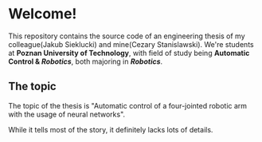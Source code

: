 # Welcome!
This repository contains the source code of an engineering thesis of my colleague(Jakub Sieklucki) and mine(Cezary Stanislawski).
We're students at **Poznan University of Technology**, with field of study being **Automatic Control & _Robotics_**, both majoring in **_Robotics_**.

## The topic
The topic of the thesis is "Automatic control of a four-jointed robotic arm with the usage of neural networks". 

While it tells most of the story, it definitely lacks lots of details.